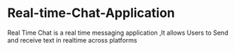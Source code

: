 # Real-time-Chat-Application
Real Time Chat is a real time messaging application ,It allows Users to Send and receive text in realtime across platforms

